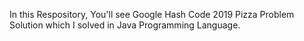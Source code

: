 In this Respository, You'll see Google Hash Code 2019 Pizza Problem Solution which I solved in Java Programming Language.

